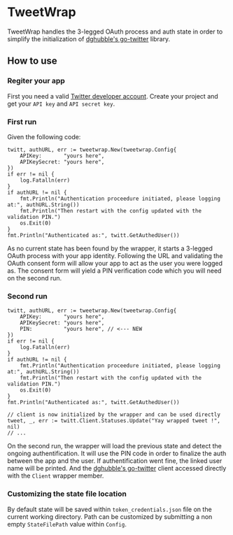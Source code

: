 # TweetWrap

TweetWrap handles the 3-legged OAuth process and auth state in order to simplify the initialization of [dghubble's go-twitter](https://github.com/dghubble/go-twitter) library.

## How to use

### Regiter your app

First you need a valid [Twitter developer account](https://developer.twitter.com/en/apply). Create your project and get your `API key` and `API secret key`.

### First run

Given the following code:

```golang
twitt, authURL, err := tweetwrap.New(tweetwrap.Config{
    APIKey:       "yours here",
    APIKeySecret: "yours here",
})
if err != nil {
    log.Fatalln(err)
}
if authURL != nil {
    fmt.Println("Authentication proceedure initiated, please logging at:", authURL.String())
    fmt.Println("Then restart with the config updated with the validation PIN.")
    os.Exit(0)
}
fmt.Println("Authenticated as:", twitt.GetAuthedUser())
```

As no current state has been found by the wrapper, it starts a 3-legged OAuth process with your app identity. Following the URL and validating the OAuth consent form will allow your app to act as the user you were logged as. The consent form will yield a PIN verification code which you will need on the second run.

### Second run

```golang
twitt, authURL, err := tweetwrap.New(tweetwrap.Config{
    APIKey:       "yours here",
    APIKeySecret: "yours here",
    PIN:          "yours here", // <--- NEW
})
if err != nil {
    log.Fatalln(err)
}
if authURL != nil {
    fmt.Println("Authentication proceedure initiated, please logging at:", authURL.String())
    fmt.Println("Then restart with the config updated with the validation PIN.")
    os.Exit(0)
}
fmt.Println("Authenticated as:", twitt.GetAuthedUser())

// client is now initialized by the wrapper and can be used directly
tweet, _, err := twitt.Client.Statuses.Update("Yay wrapped tweet !", nil)
// ...
```

On the second run, the wrapper will load the previous state and detect the ongoing authentification. It will use the PIN code in order to finalize the auth between the app and the user. If authentification went fine, the linked user name will be printed. And the [dghubble's go-twitter](https://github.com/dghubble/go-twitter) client accessed directly with the `Client` wrapper member.

### Customizing the state file location

By default state will be saved within `token_credentials.json` file on the current working directory. Path can be customized by submitting a non empty `StateFilePath` value within `Config`.
